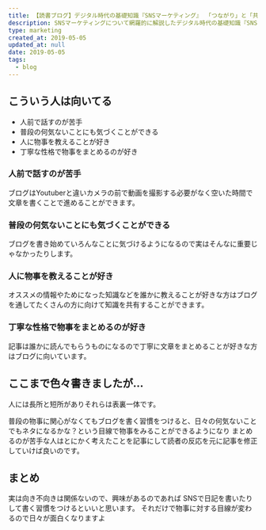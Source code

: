 ```yaml
---
title: 【読書ブログ】デジタル時代の基礎知識『SNSマーケティング』 「つながり」と「共感」で利益を生み出す新しいルール
description: SNSマーケティングについて網羅的に解説したデジタル時代の基礎知識『SNSマーケティング』 「つながり」と「共感」で利益を生み出す新しいルールを読んで学んだことを解説していきます。
type: marketing
created_at: 2019-05-05
updated_at: null
date: 2019-05-05
tags:
  - blog
---
```


## こういう人は向いてる

* 人前で話すのが苦手
* 普段の何気ないことにも気づくことができる
* 人に物事を教えることが好き
* 丁寧な性格で物事をまとめるのが好き

### 人前で話すのが苦手

ブログはYoutuberと違いカメラの前で動画を撮影する必要がなく空いた時間で文章を書くことで進めることができます。

### 普段の何気ないことにも気づくことができる

ブログを書き始めていろんなことに気づけるようになるので実はそんなに重要じゃなかったりします。

### 人に物事を教えることが好き

オススメの情報やためになった知識などを誰かに教えることが好きな方はブログを通してたくさんの方に向けて知識を共有することができます。

### 丁寧な性格で物事をまとめるのが好き

記事は誰かに読んでもらうものになるので丁寧に文章をまとめることが好きな方はブログに向いています。

## ここまで色々書きましたが…

人には長所と短所がありそれらは表裏一体です。

普段の物事に関心がなくてもブログを書く習慣をつけると、日々の何気ないことでもネタになるかな？という目線で物事をみることができるようになり
まとめるのが苦手な人はとにかく考えたことを記事にして読者の反応を元に記事を修正していけば良いのです。

## まとめ

実は向き不向きは関係ないので、興味があるのであれば
SNSで日記を書いたりして書く習慣をつけるといいと思います。
それだけで物事に対する目線が変わるので日々が面白くなりますよ
